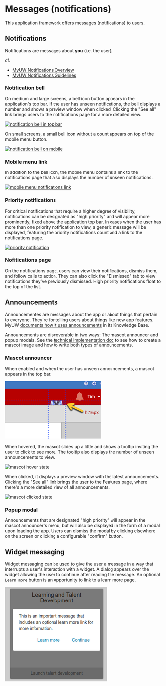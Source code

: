 # Messages (notifications)

This application framework offers messages (notifications) to users.

## Notifications

Notifications are messages about **you** (i.e. the user).

cf.

+ [MyUW Notifications Overview][]
+ [MyUW Notifications Guidelines][]

### Notification bell

On medium and large screens, a bell icon button appears in the application's top
bar. If the user has unseen notifications, the bell displays a number and shows
a preview window when clicked. Clicking the
"See all" link brings users to the notifications page for a more detailed view.

[![notification bell in top bar](./img/notifications/top-bar-bell.png)](img/notifications/top-bar-bell.png)

On small screens, a small bell icon without a count appears on top of the mobile
menu button.

[![notification bell on mobile](./img/notifications/mobile-bell.png)](img/notifications/mobile-bell.png)

### Mobile menu link

In addition to the bell icon, the mobile menu contains a link to the
notifications page that also displays the number of unseen notifications.

[![mobile menu notifications link](./img/notifications/mobile-link.png)](img/notifications/mobile-link.png)

### Priority notifications

For critical notifications that require a higher degree of visibility,
notifications can be designated as "high priority" and will appear more
prominently, fixed above the
application top bar. In cases when the user has more than one priority
notification to view, a generic message will be displayed, featuring the
priority notifications
count and a link to the notifications page.

[![priority notification](./img/notifications/priority.png)](img/notifications/priority.png)

### Nofitications page

On the notifications page, users can view their notifications, dismiss them, and
follow calls to action. They can also click the "Dismissed" tab to view
notifications they've previously dismissed. High priority notifications
float to the top of the list.

## Announcements

Announcementes are messages about the app or about things that pertain to
everyone. They're for telling users about things like new app features.
MyUW [documents how it uses announcements](https://kb.wisc.edu/myuw/page.php?id=63903) in its Knowledge Base.

Announcements are discoverable in two ways: The mascot announcer and popup
modals.
See the [technical implementation doc](messaging-implementation.md) to see how
to create a mascot image and how to write both types of announcements.

### Mascot announcer

When enabled and when the user has unseen announcements, a mascot appears in the
top bar.

![mascot initial state](./img/mascot/hidden-mascot.png)

When hovered, the mascot slides up a little and shows a tooltip inviting the
user to click to see more. The tooltip also displays the number of unseen
announcements to view.

![mascot hover state](./img/mascot/hover-mascot.png)

When clicked, it displays a preview window with the latest announcements.
Clicking the "See all" link
brings the user to the Features page, where there's a more detailed view of all
announcements.

![mascot clicked state](./img/mascot/presenting-mascot.png)

### Popup modal

Announcements that are designated "high priority" will appear in the mascot
announcer's menu, but will also be displayed in the form of a modal upon loading
the app. Users can dismiss the modal
by clicking elsewhere on the screen or clicking a configurable "confirm" button.

## Widget messaging

Widget messaging can be used to give the user a message in a way that interrupts
a user's interaction with a widget.  A dialog appears over the widget allowing
the user to continue after reading the message.  An optional `Learn more` button
 is an opportunity to link to a learn more page.

![widget messaging](./img/notifications/widget-overlay-messaging.png)

[MyUW Notifications Overview]: https://kb.wisc.edu/myuw/71187
[MyUW Notifications Guidelines]: https://docs.google.com/document/d/1xa3t5gibaSgYGtGBKeIt0EGMC9XSMaOwVlgJtMCZ-Vg/edit
